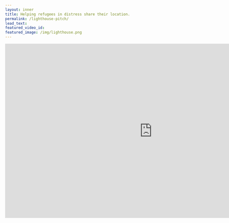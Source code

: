 ```yaml
---
layout: inner
title: Helping refugees in distress share their location.
permalink: /lighthouse-pitch/
lead_text:
featured_video_id:
featured_image: /img/lighthouse.png
---
```


<iframe src="https://docs.google.com/presentation/d/1piwn2sOnb-2I93Eu5tt86JQHmTsZ5j-Q5NSFjOVj4wA/embed?start=false&loop=false&delayms=3000" frameborder="0" width="960" height="569" allowfullscreen="true" mozallowfullscreen="true" webkitallowfullscreen="true"></iframe>
